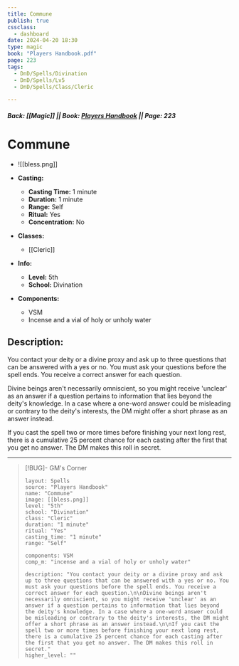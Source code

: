 ```yaml
---
title: Commune
publish: true
cssclass:
  - dashboard
date: 2024-04-20 18:30
type: magic
book: "Players Handbook.pdf"
page: 223
tags:
  - DnD/Spells/Divination
  - DnD/Spells/Lv5
  - DnD/Spells/Class/Cleric

---
```


##### Back: [[Magic]] || Book: [Players Handbook](https://drive.google.com/drive/folders/1O5bhpYizcIT5xxAoLOuzCRht_PVS7VSG?usp=sharing) || Page: 223

# Commune
- ![[bless.png]]
- **Casting:**
    - **Casting Time:** 1 minute
    - **Duration:** 1 minute
    - **Range:** Self
    - **Ritual:** Yes
    - **Concentration:** No
- **Classes:**
    - [[Cleric]]

- **Info:**
    - **Level:** 5th
    - **School:** Divination
- **Components:**
    - VSM
    - Incense and a vial of holy or unholy water

## Description:
You contact your deity or a divine proxy and ask up to three questions that can be answered with a yes or no. You must ask your questions before the spell ends. You receive a correct answer for each question.

Divine beings aren't necessarily omniscient, so you might receive 'unclear' as an answer if a question pertains to information that lies beyond the deity's knowledge. In a case where a one-word answer could be misleading or contrary to the deity's interests, the DM might offer a short phrase as an answer instead.

If you cast the spell two or more times before finishing your next long rest, there is a cumulative 25 percent chance for each casting after the first that you get no answer. The DM makes this roll in secret.



---

> [!BUG]- GM's Corner
>
> ```statblock
> layout: Spells
> source: "Players Handbook"
> name: "Commune"
> image: [[bless.png]]
> level: "5th"
> school: "Divination"
> class: "Cleric"
> duration: "1 minute"
> ritual: "Yes"
> casting_time: "1 minute"
> range: "Self"
>
> components: VSM
> comp_m: "incense and a vial of holy or unholy water"
>
> description: "You contact your deity or a divine proxy and ask up to three questions that can be answered with a yes or no. You must ask your questions before the spell ends. You receive a correct answer for each question.\n\nDivine beings aren't necessarily omniscient, so you might receive 'unclear' as an answer if a question pertains to information that lies beyond the deity's knowledge. In a case where a one-word answer could be misleading or contrary to the deity's interests, the DM might offer a short phrase as an answer instead.\n\nIf you cast the spell two or more times before finishing your next long rest, there is a cumulative 25 percent chance for each casting after the first that you get no answer. The DM makes this roll in secret."
> higher_level: ""
> ```
